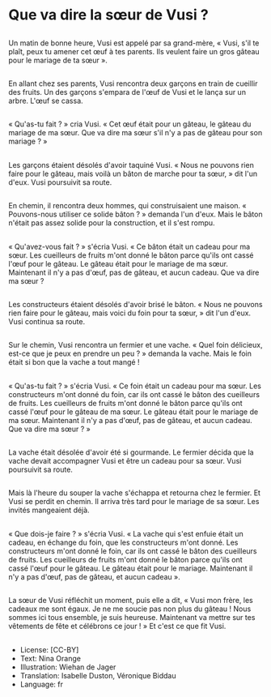 # Que va dire la sœur de Vusi ?

##
Un matin de bonne heure, Vusi est
appelé par sa grand-mère, « Vusi, s'il
te plaît, peux tu amener cet œuf à
tes parents. Ils veulent faire un gros
gâteau pour le mariage de ta
sœur ».

##
En allant chez ses parents, Vusi
rencontra deux garçons en train de
cueillir des fruits. Un des garçons
s'empara de l'œuf de Vusi et le
lança sur un arbre. L'œuf se cassa.

##
« Qu'as-tu fait ? » cria Vusi. « Cet œuf
était pour un gâteau, le gâteau du
mariage de ma sœur. Que va dire
ma sœur s'il n'y a pas de gâteau
pour son mariage ? »

##
Les garçons étaient désolés d'avoir
taquiné Vusi.
« Nous ne pouvons rien faire pour le
gâteau, mais voilà un bâton de
marche pour ta sœur, » dit l'un
d'eux. Vusi poursuivit sa route.

##
En chemin, il rencontra deux
hommes, qui construisaient une
maison. « Pouvons-nous utiliser ce
solide bâton ? » demanda l'un d'eux.
Mais le bâton n'était pas assez
solide pour la construction, et il
s'est rompu.

##
« Qu'avez-vous fait ? » s'écria Vusi.
« Ce bâton était un cadeau pour ma
sœur. Les cueilleurs de fruits m'ont
donné le bâton parce qu'ils ont
cassé l'œuf pour le gâteau. Le
gâteau était pour le mariage de ma
sœur.
Maintenant il n'y a pas d'œuf, pas
de gâteau, et aucun cadeau.
Que va dire ma sœur ?

##
Les constructeurs étaient désolés
d'avoir brisé le bâton.
« Nous ne pouvons rien faire pour le
gâteau, mais voici du foin pour ta
sœur, » dit l'un d'eux.
Vusi continua sa route.

##
Sur le chemin, Vusi rencontra un
fermier et une vache. « Quel foin
délicieux, est-ce que je peux en
prendre un peu ? » demanda la
vache.
Mais le foin était si bon que la
vache a tout mangé !

##
« Qu'as-tu fait ? » s'écria Vusi.
« Ce foin était un cadeau pour ma
sœur. Les constructeurs m'ont
donné du foin, car ils ont cassé le
bâton des cueilleurs de fruits. Les
cueilleurs de fruits m'ont donné le
bâton parce qu'ils ont cassé l'œuf
pour le gâteau de ma sœur. Le
gâteau était pour le mariage de ma
sœur. Maintenant il n'y a pas d'œuf,
pas de gâteau, et aucun cadeau.
Que va dire ma sœur ? »

##
La vache était désolée d'avoir été si
gourmande. Le fermier décida que
la vache devait accompagner Vusi
et être un cadeau pour sa sœur.
Vusi poursuivit sa route.

##
Mais là l'heure du souper la vache
s'échappa et retourna chez le
fermier. Et Vusi se perdit en chemin.
Il arriva très tard pour le mariage de
sa sœur. Les invités mangeaient
déjà.

##
« Que dois-je faire ? » s'écria Vusi.
« La vache qui s'est enfuie était un
cadeau, en échange du foin, que les
constructeurs m'ont donné. Les
constructeurs m'ont donné le foin,
car ils ont cassé le bâton des
cueilleurs de fruits. Les cueilleurs
de fruits m'ont donné le bâton
parce qu'ils ont cassé l'œuf pour le
gâteau. Le gâteau était pour le
mariage.
Maintenant il n'y a pas d'œuf, pas
de gâteau, et aucun cadeau ».

##
La sœur de Vusi réfléchit un
moment, puis elle a dit,
« Vusi mon frère, les cadeaux me
sont égaux. Je ne me soucie pas non
plus du gâteau ! Nous sommes ici
tous ensemble, je suis heureuse.
Maintenant va mettre sur tes
vêtements de fête et célébrons ce
jour ! »
Et c'est ce que fit Vusi.

##
* License: [CC-BY]
* Text: Nina Orange
* Illustration: Wiehan de Jager
* Translation: Isabelle Duston, Véronique Biddau
* Language: fr
